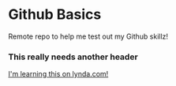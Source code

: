 Github Basics
===============
Remote repo to help me test out my Github skillz!

### This really needs another header

[I'm learning this on lynda.com!](http://www.lynda.com)
